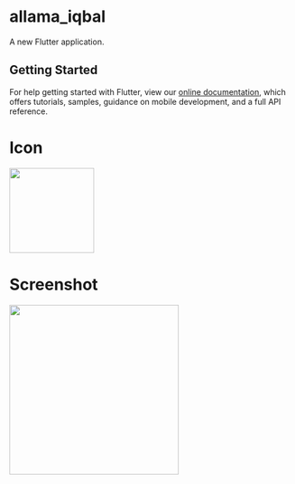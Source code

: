 # allama_iqbal

A new Flutter application.

## Getting Started

For help getting started with Flutter, view our
[online documentation](https://flutter.dev/docs), which offers tutorials,
samples, guidance on mobile development, and a full API reference.

# Icon

<img src="https://user-images.githubusercontent.com/73339220/97869158-c4aa5680-1d32-11eb-974f-1bf4de8f7624.png" width=150 />

# Screenshot

<img src="https://user-images.githubusercontent.com/73339220/97869388-38e4fa00-1d33-11eb-87a7-efcd0b9858c9.jpg" width=300 />
